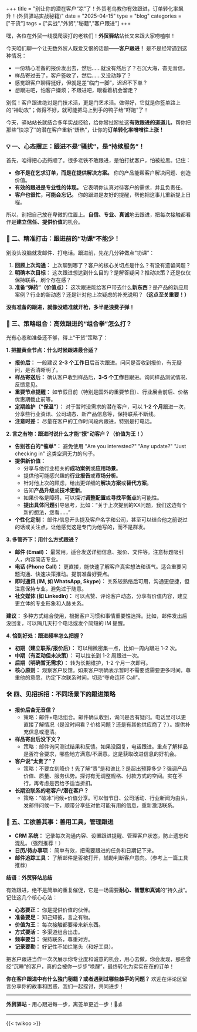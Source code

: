 +++
title = "别让你的潜在客户“凉”了！外贸老鸟教你有效跟进，订单转化率飙升！(外贸驿站实战秘籍)"
date = "2025-04-15"
type = "blog"
categories = ["干货"]
tags = ["实战","外贸","秘籍","客户跟进"]
+++



嘿，各位在外贸一线摸爬滚打的老铁们！**外贸驿站**站长又来跟大家唠嗑啦！

今天咱们聊一个让无数外贸人既爱又恨的话题——**客户跟进！** 是不是经常遇到这种情况：

*   一份精心准备的报价发出去，然后……就没有然后了？石沉大海，杳无音信。
*   样品寄过去了，客户签收了，然后……又没动静了？
*   感觉跟客户聊得挺好，但就是差“临门一脚”，迟迟不下单？
*   想跟进吧，怕客户嫌烦；不跟进吧，眼看着机会溜走？

别慌！客户跟进绝对是门技术活，更是门艺术活。做得好，它就是你签单路上的“神助攻”；做得不好，就可能把马上到手的鸭子给“吓跑”了！

今天，驿站站长就结合多年实战经验，给你掰扯掰扯这**有效跟进的道道儿**，帮你把那些“快凉了”的潜在客户重新“焐热”，让你的**订单转化率噌噌往上涨！**


### 💡 一、心态摆正：跟进不是“骚扰”，是“持续服务”！

首先，咱得把心态捋顺了。很多老铁不敢跟进，是怕打扰客户，怕被拉黑。记住：

*   **你不是在乞求订单，而是在提供解决方案。** 你的产品能帮客户解决问题、创造价值。
*   **有效的跟进是专业性的体现。** 它表明你认真对待客户的需求，并且负责任。
*   **客户也很忙，可能会忘记。** 你的跟进是友好的提醒，帮他把这事儿重新提上日程。

所以，别把自己放在卑微的位置上。**自信、专业、真诚**地去跟进，把每次接触都看作是**建立信任、提供价值**的机会。


### 🎯 二、精准打击：跟进前的“功课”不能少！

别没头没脑就发邮件、打电话。跟进前，先花几分钟做点“功课”：

1.  **回顾上次沟通：** 上次聊到哪了？客户的核心关切点是什么？有没有遗留问题？
2.  **明确本次目标：** 这次跟进想达到什么目的？是解答疑问？推动决策？还是仅仅保持联系，刷个存在感？
3.  **准备“弹药”（价值点）：** 这次跟进能给客户带去什么**新东西**？是产品的新应用案例？行业的新动态？还是针对他上次疑虑的补充说明？**（这点至关重要！）**

**没有准备的跟进，就像没瞄准就开枪，多半是浪费子弹！**


### 🚀 三、策略组合：高效跟进的“组合拳”怎么打？

光有心态和准备还不够，得上“干货”策略了：

**1. 把握黄金节点：什么时候跟进最合适？**

*   **报价后：** 一般建议 **2-3 个工作日**后首次跟进。问问是否收到报价，有无疑问，是否清晰明了。
*   **样品寄送后：** 确认客户收到样品后，**3-5 个工作日**跟进。询问样品测试情况、反馈意见。
*   **重要节点提醒：** 如节假日前（特别是国外的重要节日）、行业展会前后、价格优惠期截止前等。
*   **定期维护（“保温”）：** 对于暂时没需求的潜在客户，可以 **1-2 个月**跟进一次，分享些行业资讯、公司动态、新产品信息等，保持联系不断线。
*   **注意时差：** 尽量在客户的工作时间段内跟进，特别是打电话。

**2. 言之有物：跟进时说什么才能“撩”动客户？（价值为王！）**

*   **告别苍白的“催单”：** 避免使用 "Are you interested?" "Any update?" "Just checking in" 这类空洞无力的句子。
*   **提供新价值：**
    *   分享与他行业相关的**成功案例**或**应用场景**。
    *   提供他可能感兴趣的**行业报告**或**市场分析**。
    *   针对他上次的顾虑，给出更详细的**解决方案**或**替代方案**。
    *   告知**产品升级**或**技术更新**。
    *   如果价格是障碍，可以探讨**调整配置**或**寻找平衡点**的可能性。
    *   **提出具体问题**引导思考，比如：“关于上次提到的XX问题，我们这边有个新的想法，您看……”
*   **个性化定制：** 邮件/信息开头提及客户名字和公司，甚至可以结合他之前说过的话或关注点，让他感觉这是专门为他写的，而不是群发。

**3. 多管齐下：用什么方式跟进？**

*   **邮件 (Email)：** 最常用，适合发送详细信息、报价、文件等。注意标题吸引人，内容简洁专业。
*   **电话 (Phone Call)：** 更直接，能快速了解客户真实想法和语气。适合重要问题沟通、快速决策推动。提前准备好要点。
*   **即时通讯 (IM, 如 WhatsApp, Skype)：** 关系较熟络后可用，沟通更便捷，但注意保持专业，避免过于随意。
*   **社交媒体 (如 LinkedIn)：** 可以点赞、评论客户动态，分享有价值内容，建立更立体的专业形象和人脉关系。

**建议：** 多种方式结合使用，根据客户习惯和事情重要性选择。比如，邮件发出后没回复，可以隔几天打个电话或发个简短的 IM 提醒。

**4. 恰到好处：跟进频率怎么把握？**

*   **初期（建立联系/报价后）：** 可以稍微密集一点，比如一周内跟进 1-2 次。
*   **中期（有互动但未决策）：** 可以拉长到 1-2 周跟进一次。
*   **后期（明确暂无需求）：** 转为长期维护，1-2 个月一次即可。
*   **核心原则：** 观察客户反馈。如果客户明确表示暂时不需要或需要更多时间，尊重他的意愿，约定下次联系时间，切忌“夺命连环 Call”。



### 🛠️ 四、见招拆招：不同场景下的跟进策略

*   **报价后杳无音信？**
    *   策略：邮件+电话组合。邮件确认收到，询问是否有疑问。电话里可以更直接了解情况（是没时间看？价格问题？还是有其他供应商了？）。提供补充信息或澄清。
*   **样品寄出后没下文？**
    *   策略：邮件询问测试结果和反馈。如果没回复，电话跟进。重点了解样品是否符合要求，哪些地方满意/不满意。这是获取改进信息的好机会。
*   **客户说“太贵了”？**
    *   策略：不要立刻降价！先了解“贵”是和谁比？是超出预算多少？强调产品价值、质量、服务优势。探讨有无调整规格、付款方式的空间。实在不行，再考虑是否给予适当折扣。
*   **长期没联系的老客户/潜在客户？**
    *   策略：“破冰”问候+价值分享。可以借节日、公司活动、行业新闻为由头，发邮件问候一下，顺带分享些对他可能有用的信息，重新激活联系。


### 📝 五、工欲善其事：善用工具，管理跟进

*   **CRM 系统：** 记录每次沟通内容、设置跟进提醒、管理客户状态，防止遗忘和混乱。（强烈推荐！）
*   **日历/待办事项：** 简单有效，把需要跟进的任务和日期记下来。
*   **邮件追踪工具：** 了解邮件是否被打开，辅助判断客户意向。（参考上一篇工具推荐）


**结语：外贸驿站总结**

有效跟进，绝不是简单的重复催促，它是一场需要**耐心、智慧和真诚**的“持久战”。记住这几个核心心法：

*   **心态要正：** 你是提供价值的伙伴。
*   **准备要足：** 知己知彼，言之有物。
*   **价值为王：** 每次接触都要带来新东西。
*   **方式要活：** 多渠道组合出击。
*   **频率要当：** 保持联系，尊重对方。
*   **记录要勤：** 好记性不如烂笔头（和好工具）。

把客户跟进当作一次次展示你专业度和诚意的机会，用心去做，你会发现，那些曾经“沉睡”的客户，真的会被你一步步“唤醒”，最终转化为实实在在的订单！

**你在客户跟进中有什么独门秘籍？或者遇到过哪些棘手的问题？** 欢迎在评论区留言分享你的故事和困惑，我们一起探讨，共同进步！

---

**外贸驿站** - 用心跟进每一步，离签单更近一步！🤝💰

---



{{< twikoo >}}  